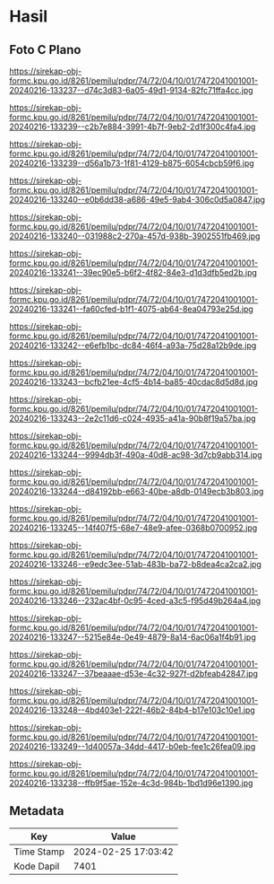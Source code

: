 # Hasil

## Foto C Plano

https://sirekap-obj-formc.kpu.go.id/8261/pemilu/pdpr/74/72/04/10/01/7472041001001-20240216-133237--d74c3d83-6a05-49d1-9134-82fc71ffa4cc.jpg

https://sirekap-obj-formc.kpu.go.id/8261/pemilu/pdpr/74/72/04/10/01/7472041001001-20240216-133239--c2b7e884-3991-4b7f-9eb2-2d1f300c4fa4.jpg

https://sirekap-obj-formc.kpu.go.id/8261/pemilu/pdpr/74/72/04/10/01/7472041001001-20240216-133239--d56a1b73-1f81-4129-b875-6054cbcb59f6.jpg

https://sirekap-obj-formc.kpu.go.id/8261/pemilu/pdpr/74/72/04/10/01/7472041001001-20240216-133240--e0b6dd38-a686-49e5-9ab4-306c0d5a0847.jpg

https://sirekap-obj-formc.kpu.go.id/8261/pemilu/pdpr/74/72/04/10/01/7472041001001-20240216-133240--031988c2-270a-457d-938b-3902551fb469.jpg

https://sirekap-obj-formc.kpu.go.id/8261/pemilu/pdpr/74/72/04/10/01/7472041001001-20240216-133241--39ec90e5-b6f2-4f82-84e3-d1d3dfb5ed2b.jpg

https://sirekap-obj-formc.kpu.go.id/8261/pemilu/pdpr/74/72/04/10/01/7472041001001-20240216-133241--fa60cfed-b1f1-4075-ab64-8ea04793e25d.jpg

https://sirekap-obj-formc.kpu.go.id/8261/pemilu/pdpr/74/72/04/10/01/7472041001001-20240216-133242--e6efb1bc-dc84-46f4-a93a-75d28a12b9de.jpg

https://sirekap-obj-formc.kpu.go.id/8261/pemilu/pdpr/74/72/04/10/01/7472041001001-20240216-133243--bcfb21ee-4cf5-4b14-ba85-40cdac8d5d8d.jpg

https://sirekap-obj-formc.kpu.go.id/8261/pemilu/pdpr/74/72/04/10/01/7472041001001-20240216-133243--2e2c11d6-c024-4935-a41a-90b8f19a57ba.jpg

https://sirekap-obj-formc.kpu.go.id/8261/pemilu/pdpr/74/72/04/10/01/7472041001001-20240216-133244--9994db3f-490a-40d8-ac98-3d7cb9abb314.jpg

https://sirekap-obj-formc.kpu.go.id/8261/pemilu/pdpr/74/72/04/10/01/7472041001001-20240216-133244--d84192bb-e663-40be-a8db-0149ecb3b803.jpg

https://sirekap-obj-formc.kpu.go.id/8261/pemilu/pdpr/74/72/04/10/01/7472041001001-20240216-133245--14f407f5-68e7-48e9-afee-0368b0700952.jpg

https://sirekap-obj-formc.kpu.go.id/8261/pemilu/pdpr/74/72/04/10/01/7472041001001-20240216-133246--e9edc3ee-51ab-483b-ba72-b8dea4ca2ca2.jpg

https://sirekap-obj-formc.kpu.go.id/8261/pemilu/pdpr/74/72/04/10/01/7472041001001-20240216-133246--232ac4bf-0c95-4ced-a3c5-f95d49b264a4.jpg

https://sirekap-obj-formc.kpu.go.id/8261/pemilu/pdpr/74/72/04/10/01/7472041001001-20240216-133247--5215e84e-0e49-4879-8a14-6ac06a1f4b91.jpg

https://sirekap-obj-formc.kpu.go.id/8261/pemilu/pdpr/74/72/04/10/01/7472041001001-20240216-133247--37beaaae-d53e-4c32-927f-d2bfeab42847.jpg

https://sirekap-obj-formc.kpu.go.id/8261/pemilu/pdpr/74/72/04/10/01/7472041001001-20240216-133248--4bd403e1-222f-46b2-84b4-b17e103c10e1.jpg

https://sirekap-obj-formc.kpu.go.id/8261/pemilu/pdpr/74/72/04/10/01/7472041001001-20240216-133249--1d40057a-34dd-4417-b0eb-fee1c26fea09.jpg

https://sirekap-obj-formc.kpu.go.id/8261/pemilu/pdpr/74/72/04/10/01/7472041001001-20240216-133238--ffb9f5ae-152e-4c3d-984b-1bd1d96e1390.jpg


## Metadata

| Key        | Value               |
| ---------- | ------------------- |
| Time Stamp | 2024-02-25 17:03:42 |
| Kode Dapil | 7401                |



